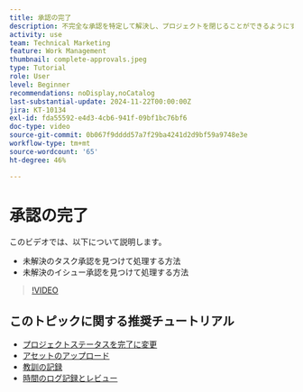 ```yaml
---
title: 承認の完了
description: 不完全な承認を特定して解決し、プロジェクトを閉じることができるようにする方法について説明します。
activity: use
team: Technical Marketing
feature: Work Management
thumbnail: complete-approvals.jpeg
type: Tutorial
role: User
level: Beginner
recommendations: noDisplay,noCatalog
last-substantial-update: 2024-11-22T00:00:00Z
jira: KT-10134
exl-id: fda55592-e4d3-4cb6-941f-09bf1bc76bf6
doc-type: video
source-git-commit: 0b067f9dddd57a7f29ba4241d2d9bf59a9748e3e
workflow-type: tm+mt
source-wordcount: '65'
ht-degree: 46%

---
```


# 承認の完了

このビデオでは、以下について説明します。

* 未解決のタスク承認を見つけて処理する方法
* 未解決のイシュー承認を見つけて処理する方法

>[!VIDEO](https://video.tv.adobe.com/v/3439422/?quality=12&learn=on)

## このトピックに関する推奨チュートリアル

* [プロジェクトステータスを完了に変更](/help/manage-work/projects/change-the-project-status.md)
* [アセットのアップロード](/help/manage-work/close-a-project/upload-assets.md)
* [教訓の記録](/help/manage-work/close-a-project/lessons-learned-from-closing-a-project.md)
* [時間のログ記録とレビュー](/help/manage-work/close-a-project/log-and-review-hours.md)

